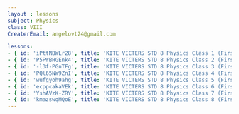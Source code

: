 ```yaml
--- 
layout : lessons 
subject: Physics
class: VIII
CreaterEmail: angelovt24@gmail.com

lessons: 
- { id: 'iPttNBWLr28', title: 'KITE VICTERS STD 8 Physics Class 1 (First Bell-ഫസ്റ്റ് ബെല്‍)' }
- { id: 'P5PrBHGEnk4', title: 'KITE VICTERS STD 8 Physics Class 2 (First Bell-ഫസ്റ്റ് ബെല്‍)' }
- { id: '-l3f-PGnTFg', title: 'KITE VICTERS STD 8 Physics Class 3 (First Bell-ഫസ്റ്റ് ബെല്‍)' }
- { id: 'PQl65NW9ZnI', title: 'KITE VICTERS STD 8 Physics Class 4 (First Bell-ഫസ്റ്റ് ബെല്‍)' }
- { id: 'wufgyoh9ahg', title: 'KITE VICTERS STD 8 Physics Class 5 (First Bell-ഫസ്റ്റ് ബെല്‍)' }
- { id: 'ecppcakaVEk', title: 'KITE VICTERS STD 8 Physics Class 6 (First Bell-ഫസ്റ്റ് ബെല്‍)' }
- { id: 'YshAVzK-ZRY', title: 'KITE VICTERS STD 8 Physics Class 7 (First Bell-ഫസ്റ്റ് ബെല്‍)' }
- { id: 'kmazswqMQoE', title: 'KITE VICTERS STD 8 Physics Class 8 (First Bell-ഫസ്റ്റ് ബെല്‍)' }
---  
```

